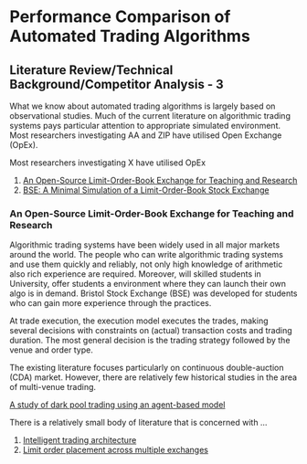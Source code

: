 # Performance Comparison of Automated Trading Algorithms

## Literature Review/Technical Background/Competitor Analysis - 3

What we know about automated trading algorithms is largely based on observational studies. Much of the current literature on algorithmic trading systems pays particular attention to appropriate simulated environment. Most researchers investigating AA and ZIP have utilised Open Exchange (OpEx).

Most researchers investigating X have utilised OpEx

1. [An Open-Source Limit-Order-Book Exchange for Teaching and Research](https://ieeexplore.ieee.org/abstract/document/8628760)
2. [BSE: A Minimal Simulation of a Limit-Order-Book Stock Exchange](https://arxiv.org/abs/1809.06027)

### An Open-Source Limit-Order-Book Exchange for Teaching and Research

Algorithmic trading systems have been widely used in all major markets around the world. The people who can write algorithmic trading systems and use them quickly and reliably, not only high knowledge of arithmetic also rich experience are required. Moreover, will skilled students in University, offer students a environment where they can launch their own algo is in demand. Bristol Stock Exchange (BSE) was developed for students who can gain more experience through the practices.


At trade execution, the execution model executes the trades, making several decisions with constraints on (actual) transaction costs and trading duration. The most general decision is the trading strategy followed by the venue and order type.

The existing literature focuses particularly on continuous double-auction (CDA) market.
However, there are relatively few historical studies in the area of multi-venue trading.

[A study of dark pool trading using an agent-based model](https://ieeexplore-ieee-org.bris.idm.oclc.org/document/6611692/references#references)

There is a relatively small body of literature that is concerned with …

1. [Intelligent trading architecture](https://onlinelibrary-wiley-com.bris.idm.oclc.org/doi/full/10.1002/cpe.3690)
2. [Limit order placement across multiple exchanges](https://ieeexplore-ieee-org.bris.idm.oclc.org/document/6327772)
